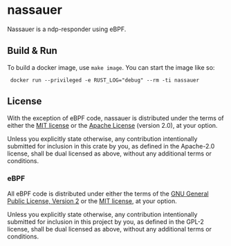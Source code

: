 # nassauer

Nassauer is a ndp-responder using eBPF.

## Build & Run

To build a docker image, use `make image`. You can start the image like so:

```
 docker run --privileged -e RUST_LOG="debug" --rm -ti nassauer
```

## License

With the exception of eBPF code, nassauer is distributed under the terms
of either the [MIT license] or the [Apache License] (version 2.0), at your
option.

Unless you explicitly state otherwise, any contribution intentionally submitted
for inclusion in this crate by you, as defined in the Apache-2.0 license, shall
be dual licensed as above, without any additional terms or conditions.

### eBPF

All eBPF code is distributed under either the terms of the
[GNU General Public License, Version 2] or the [MIT license], at your
option.

Unless you explicitly state otherwise, any contribution intentionally submitted
for inclusion in this project by you, as defined in the GPL-2 license, shall be
dual licensed as above, without any additional terms or conditions.

[Apache license]: LICENSE-APACHE
[MIT license]: LICENSE-MIT
[GNU General Public License, Version 2]: LICENSE-GPL2
